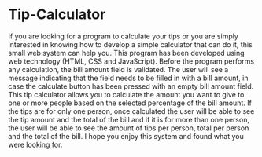 # Tip-Calculator
If you are looking for a program to calculate your tips or you are simply interested in knowing how to develop a simple calculator that can do it, this small web system can help you.  This program has been developed using web technology (HTML, CSS and JavaScript).  Before the program performs any calculation, the bill amount field is validated. The user will see a message indicating that the field needs to be filled in with a bill amount, in case the calculate button has been pressed with an empty bill amount field.  This tip calculator allows you to calculate the amount you want to give to one or more people based on the selected percentage of the bill amount. If the tips are for only one person, once calculated the user will be able to see the tip amount and the total of the bill and if it is for more than one person, the user will be able to see the amount of tips per person, total per person and the total of the bill.  I hope you enjoy this system and found what you were looking for.
